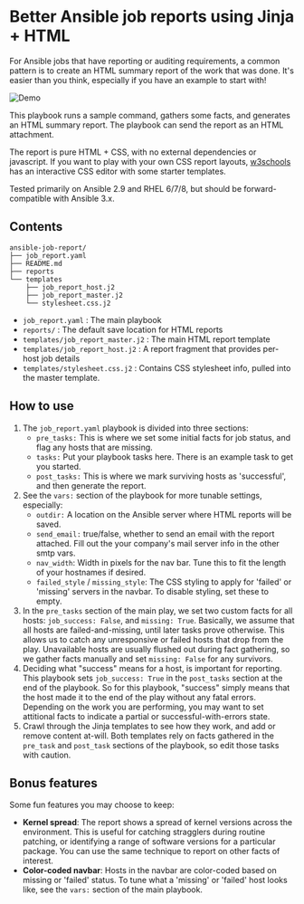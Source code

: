 # Better Ansible job reports using Jinja + HTML

For Ansible jobs that have reporting or auditing requirements, a common pattern is to create an HTML summary report of the work that was done. It's easier than you think, especially if you have an example to start with!

![Demo](demo.gif)

This playbook runs a sample command, gathers some facts, and generates an HTML summary report. The playbook can send the report as an HTML attachment.

The report is pure HTML + CSS, with no external dependencies or javascript. If you want to play with your own CSS report layouts, [w3schools](https://www.w3schools.com/css/css_templates.asp) has an interactive CSS editor with some starter templates.

Tested primarily on Ansible 2.9 and RHEL 6/7/8, but should be forward-compatible with Ansible 3.x.

## Contents
```
ansible-job-report/
├── job_report.yaml
├── README.md
├── reports
└── templates
    ├── job_report_host.j2
    ├── job_report_master.j2
    └── stylesheet.css.j2
```

* `job_report.yaml` : The main playbook
* `reports/` : The default save location for HTML reports
* `templates/job_report_master.j2` : The main HTML report template
* `templates/job_report_host.j2` : A report fragment that provides per-host job details
* `templates/stylesheet.css.j2` : Contains CSS stylesheet info, pulled into the master template.

## How to use

1. The `job_report.yaml` playbook is divided into three sections:
   * `pre_tasks:` This is where we set some initial facts for job status, and flag any hosts that are missing.
   * `tasks:` Put your playbook tasks here. There is an example task to get you started.
   * `post_tasks:` This is where we mark surviving hosts as 'successful', and then generate the report.
1. See the `vars:` section of the playbook for more tunable settings, especially:
    * `outdir:` A location on the Ansible server where HTML reports will be saved.
    * `send_email:` true/false, whether to send an email with the report attached. Fill out the your company's mail server info in the other smtp vars.
    * `nav_width`: Width in pixels for the nav bar. Tune this to fit the length of your hostnames if desired.
    * `failed_style` / `missing_style`: The CSS styling to apply for 'failed' or 'missing' servers in the navbar. To disable styling, set these to empty.
1. In the `pre_tasks` section of the main play, we set two custom facts for all hosts: `job_success: False`, and `missing: True`. Basically, we assume that all hosts are failed-and-missing, until later tasks prove otherwise. This allows us to catch any unresponsive or failed hosts that drop from the play. Unavailable hosts are usually flushed out during fact gathering, so we gather facts manually and set `missing: False` for any survivors.
1. Deciding what "success" means for a host, is important for reporting. This playbook sets `job_success: True` in the `post_tasks` section at the end of the playbook. So for this playbook, "success" simply means that the host made it to the end of the play without any fatal errors. Depending on the work you are performing, you may want to set attitional facts to indicate a partial or successful-with-errors state.
1. Crawl through the Jinja templates to see how they work, and add or remove content at-will. Both templates rely on facts gathered in the `pre_task` and `post_task` sections of the playbook, so edit those tasks with caution.

## Bonus features

Some fun features you may choose to keep:

* **Kernel spread**: The report shows a spread of kernel versions across the environment. This is useful for catching stragglers during routine patching, or identifying a range of software versions for a particular package. You can use the same technique to report on other facts of interest.
* **Color-coded navbar**: Hosts in the navbar are color-coded based on missing or 'failed' status. To tune what a 'missing' or 'failed' host looks like, see the `vars:` section of the main playbook.


